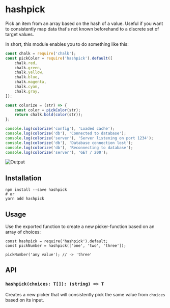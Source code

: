 hashpick
========

Pick an item from an array based on the hash of a value. Useful if you want to consistently map data
that's not known beforehand to a discrete set of target values.

In short, this module enables you to do something like this:

``` javascript
const chalk = require('chalk');
const pickColor = require('hashpick').default([
    chalk.red,
    chalk.green,
    chalk.yellow,
    chalk.blue,
    chalk.magenta,
    chalk.cyan,
    chalk.gray,
]);

const colorize = (str) => {
    const color = pickColor(str);
    return chalk.bold(color(str));
};

console.log(colorize('config'), 'Loaded cache');
console.log(colorize('db'), 'Connected to database');
console.log(colorize('server'), 'Server listening on port 1234');
console.log(colorize('db'), 'Database connection lost');
console.log(colorize('db'), 'Reconnecting to database');
console.log(colorize('server'), 'GET / 200');
```

![Output](https://cdn.rawgit.com/DeX3/hashpick/267e79d4/docs/output.png)

## Installation

``` shell
npm install --save hashpick
# or
yarn add hashpick
```

## Usage

Use the exported function to create a new picker-function based on an array of choices:

``` shell
const hashpick = require('hashpick').default;
const pickNumber = hashpick(['one', 'two', 'three']);

pickNumber('any value'); // -> 'three'
```


## API

### `hashpick(choices: T[]): (string) => T`

Creates a new picker that will consistently pick the same value from `choices` based on its input.
